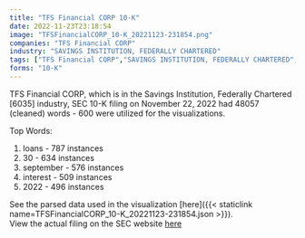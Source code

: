 ```yaml
---
title: "TFS Financial CORP 10-K"
date: 2022-11-23T23:18:54
image: "TFSFinancialCORP_10-K_20221123-231854.png"
companies: "TFS Financial CORP"
industry: "SAVINGS INSTITUTION, FEDERALLY CHARTERED"
tags: ["TFS Financial CORP","SAVINGS INSTITUTION, FEDERALLY CHARTERED","11-22-2022","10-K"]
forms: "10-K"
---
```

TFS Financial CORP, which is in the Savings Institution, Federally Chartered [6035] industry, SEC 10-K filing on November 22, 2022 had 48057 (cleaned) words - 600 were utilized for the visualizations.

Top Words:
1. loans - 787 instances
2. 30 - 634 instances
3. september - 576 instances
4. interest - 509 instances
5. 2022 - 496 instances


See the parsed data used in the visualization [here]({{< staticlink name=TFSFinancialCORP_10-K_20221123-231854.json >}}).  
View the actual filing on the SEC website [here](https://www.sec.gov/Archives/edgar/data/1381668/0001381668-22-000128.txt)